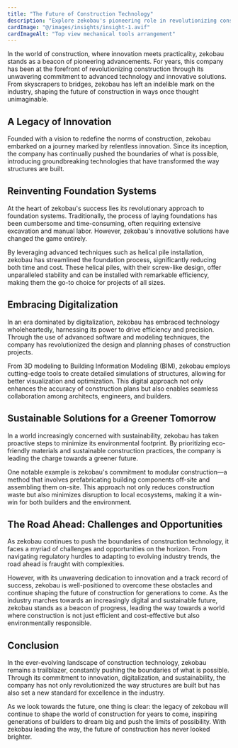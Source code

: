 ```yaml
---
title: "The Future of Construction Technology"
description: "Explore zekobau's pioneering role in revolutionizing construction through advanced technology and innovative solutions."
cardImage: "@/images/insights/insight-1.avif"
cardImageAlt: "Top view mechanical tools arrangement"
---
```


In the world of construction, where innovation meets practicality, zekobau stands as a beacon of pioneering advancements. For years, this company has been at the forefront of revolutionizing construction through its unwavering commitment to advanced technology and innovative solutions. From skyscrapers to bridges, zekobau has left an indelible mark on the industry, shaping the future of construction in ways once thought unimaginable.

## A Legacy of Innovation

Founded with a vision to redefine the norms of construction, zekobau embarked on a journey marked by relentless innovation. Since its inception, the company has continually pushed the boundaries of what is possible, introducing groundbreaking technologies that have transformed the way structures are built.

## Reinventing Foundation Systems

At the heart of zekobau's success lies its revolutionary approach to foundation systems. Traditionally, the process of laying foundations has been cumbersome and time-consuming, often requiring extensive excavation and manual labor. However, zekobau's innovative solutions have changed the game entirely.

By leveraging advanced techniques such as helical pile installation, zekobau has streamlined the foundation process, significantly reducing both time and cost. These helical piles, with their screw-like design, offer unparalleled stability and can be installed with remarkable efficiency, making them the go-to choice for projects of all sizes.

## Embracing Digitalization

In an era dominated by digitalization, zekobau has embraced technology wholeheartedly, harnessing its power to drive efficiency and precision. Through the use of advanced software and modeling techniques, the company has revolutionized the design and planning phases of construction projects.

From 3D modeling to Building Information Modeling (BIM), zekobau employs cutting-edge tools to create detailed simulations of structures, allowing for better visualization and optimization. This digital approach not only enhances the accuracy of construction plans but also enables seamless collaboration among architects, engineers, and builders.

## Sustainable Solutions for a Greener Tomorrow

In a world increasingly concerned with sustainability, zekobau has taken proactive steps to minimize its environmental footprint. By prioritizing eco-friendly materials and sustainable construction practices, the company is leading the charge towards a greener future.

One notable example is zekobau's commitment to modular construction—a method that involves prefabricating building components off-site and assembling them on-site. This approach not only reduces construction waste but also minimizes disruption to local ecosystems, making it a win-win for both builders and the environment.

## The Road Ahead: Challenges and Opportunities

As zekobau continues to push the boundaries of construction technology, it faces a myriad of challenges and opportunities on the horizon. From navigating regulatory hurdles to adapting to evolving industry trends, the road ahead is fraught with complexities.

However, with its unwavering dedication to innovation and a track record of success, zekobau is well-positioned to overcome these obstacles and continue shaping the future of construction for generations to come. As the industry marches towards an increasingly digital and sustainable future, zekobau stands as a beacon of progress, leading the way towards a world where construction is not just efficient and cost-effective but also environmentally responsible.

## Conclusion

In the ever-evolving landscape of construction technology, zekobau remains a trailblazer, constantly pushing the boundaries of what is possible. Through its commitment to innovation, digitalization, and sustainability, the company has not only revolutionized the way structures are built but has also set a new standard for excellence in the industry.

As we look towards the future, one thing is clear: the legacy of zekobau will continue to shape the world of construction for years to come, inspiring generations of builders to dream big and push the limits of possibility. With zekobau leading the way, the future of construction has never looked brighter.

